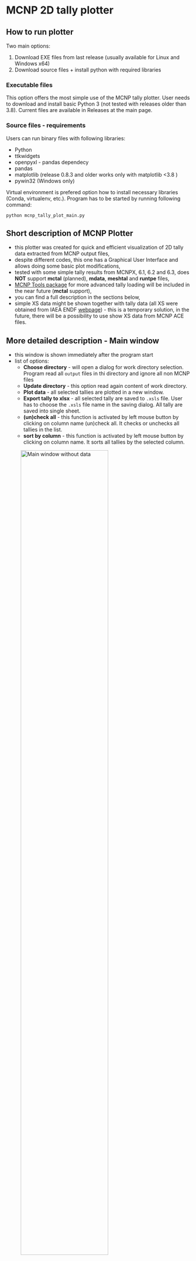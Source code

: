# MCNP 2D tally plotter

<!--
## TODO:
https://www.freecodecamp.org/news/how-to-write-a-good-readme-file/
-->

## How to run plotter
Two main options:
1. Download EXE files from last release (usually available for Linux and Windows x64)
2. Download source files + install python with required libraries

### Executable files
This option offers the most simple use of the MCNP tally plotter. User needs to download and install basic Python 3 (not tested with releases older than 3.8). Current files are available in Releases at the main page.

### Source files - requirements
Users can run binary files with following libraries:
- Python
- ttkwidgets
- openpyxl - pandas dependecy
- pandas
- matplotlib (release 0.8.3 and older works only with matplotlib <3.8 )
- pywin32 (Windows only)

Virtual environment is prefered option how to install necessary libraries (Conda, virtualenv, etc.). Program has to be started by running following command:

<!--- To recreate the Conda environment, for this project, run the following command:

```
conda env create --file environment_file.yml
```

This will create a new environment named `plotter_env` or similar. The dependencies and versions should be same as ones used in this project.

The `plotter_env` can be activated trough **Anaconda Prompt** or with **Anaconda Navigator**. Users can run software by using this command in the activated environment:
-->

```
python mcnp_tally_plot_main.py
```

## Short description of MCNP Plotter

* this plotter was created for quick and efficient visualization of 2D tally data extracted from MCNP output files,
* despite different codes, this one has a Graphical User Interface and allows doing some basic plot modifications,
* tested with some simple tally results from MCNPX, 6.1, 6.2 and 6.3, does **NOT** support  **mctal** (planned), **mdata**, **meshtal** and **runtpe** files,
* [MCNP Tools package](https://github.com/lanl/mcnptools) for more advanced tally loading will be included in the near future (**mctal** support),
* you can find a full description in the sections below,
* simple XS data might be shown together with tally data (all XS were obtained from IAEA ENDF [webpage](https://www-nds.iaea.org/exfor/endf.htm)) - this is a temporary solution, in the future, there will be a possibility to use show XS data from MCNP ACE files.

## More detailed description - Main window

- this window is shown immediately after the program start
- list of options:
  - **Choose directory** - will open a dialog for work directory selection. Program read all `output` files in thi directory and ignore all non MCNP files
  - **Update directory** - this option read again content of work directory.
  - **Plot data** - all selected tallies are plotted in a new window.
  - **Export tally to xlsx** - all selected tally are saved to `.xsls` file. User has to choose the `.xsls` file name in the saving dialog. All tally are saved into single sheet.
  - **(un)check all** - this function is activated by left mouse button by clicking on column name (un)check all. It checks or unchecks all tallies in the list.
  - **sort by column** - this function is activated by left mouse button by clicking on column name. It sorts all tallies by the selected column.

<figure>
  <img
  src="doc/mcnp_plotter/main_win_empty.PNG"
  width="75%"
  height="75%"
  alt="Main window without data">
  <figcaption>Main window without data</figcaption>
</figure>

- the table in the main window contains several columns which are shown after the first output file is read:
  - the first column is check box for data selection
  - **File** - is a unique identifier created from output file name and tally number
  - **Tally number** - tally number from output file
  - **Tally type** - shows a tally type from output file
  - **Particle** - tally particle
  - **Number of values** - number of values in the tally
  - **E_cut-off (MeV)** - energy cut off is taken from the output cut off table if was printed or default value is used (default values are taken from the MCNP manual). Cut off energy is put before first energy in the tally results.
  - **E_min (MeV)** - lowest energy from the tally
  - **E_max (MeV)** - highest energy from the tally
  - **comment** - tally comment if was defined by user

### Main window with available tallies:

<figure>
  <img
  src="doc/mcnp_plotter/main_win_data.PNG"
  width="75%"
  height="75%"
  alt="Main window with data">
  <figcaption>Main window with data</figcaption>
</figure>

<figure>
  <img
  src="doc/mcnp_plotter/excel_export.PNG"
  width="75%"
  height="75%"
  alt="Example of .xlsx file export">
  <figcaption>Example of .xlsx file export</figcaption>
</figure>

## More detailed description - Plot window
- the main parts of the plot window:
  1. figure section - shows data selected in the main window and edited by section 2. and 3.
  2. plotter settings - this section allows some basic changes. A more detailed description is below.
  3. figure tools - allows manual zoom by magnifier tool, move in changes back and forward, modify position of titles and plot, move curves in the figure and save plot into several formats.

<figure>
  <img
  src="doc/mcnp_plotter/plot_win_init_sec.png"
  width="75%"
  height="75%"
  alt="Plotter window only with tally data">
  <figcaption>Plotter window only with tally data</figcaption>
</figure>

### Plot settings and replot
- most of the plot settings are applied instantly.
- this behavior could be deactivated by check box in bottom part of the window (Replot frame). Then, all changes are applied with button **Replot**.
- A Quit button could be used for a return to the main window. 

**A brief description of major settings:**
* some settings are not available after the **Plotting window** is opened. The activation depends on availability of appropriate dataset(s).
* **Axis scale** frame allows to change axes scale between linear and logarithmic options
* **Data input** frame offers several optins
  * data normalization per 1 MeV (data are divided by energy bins). Default data are normalized.
  * show/hide error bars might be useful in a case of worse statistics when a figure is saturated by error bars.
  * show/hide first bin might be useful to hide value between cut-off energy and first tally bin (if the first tally energy bin does not start with the zero/cut-off value then the MCNP is capturing values in this energy range).
  * a menu button in Data input frame allows choosing a tally for ratio plot. All other tallies are divided by the selected tally. This works only if all tallies in the plot have the same bins.
* **Legend setting** frame - allows change legend position and font size.
  * Legend editor button opens a new window with text editor for a `config_legend` file modifications. User can change datasets labels in the plot legend.
* **Font size** frame - allows change Axes labels and Ticks font size.
* **Grid settings** frame - allows to turn on/off a grid with different settings.
* **Save** frame allows store a figure with specific dimensions and DPI. LaTeX option is **not** available right now.
* **Cross-section** (XS) frame allows showing XS data in the picture with a secondary Y axis. Options connected to XS are activated when user uploads XS data
* **Settings** frame - allows open and modify `config_export` file. This file stores all current options chosen by user in GUI window and some options which are availabel only through configuration file. Functions available in config file (this might change in time):
  * a text of axes labels
  * text used in the figure title (has to be activated by user - default off)
  * Reload config button - read again setting from the  `config` file (in case users made changes in an external text editor)
* **Axes limits** allows to change minimum and maximum values of all axes.
  * `None` value is used if user wants let the plotter chose these values automatically. Changes might be applied by hitting `Enter` key when the cursor is active in an entry box.

<figure>
  <img
  src="doc/mcnp_plotter/plot_win_xs-data.PNG"
  width="75%"
  height="75%"
  alt="Plotter window with tally result and XS data">
  <figcaption>Plotter window with tally result and XS data</figcaption>
</figure>


### Config files editor
- Editor settings/legend from Export frame opens a new window depending on a menu button above this button
- there are two options:
  - config_export - this file content wide option for figure editing. It includes axis title names and min/max values, figure export parameters (dpi, file extension), etc. Default value for all variables is `None`  
  - config_legend - in this file are stored all tallies during the read process if they are not already here. Users can change the file name used in the figure legend by editing string behind equal symbol.

### config export window:

<img src="doc/mcnp_plotter/editor_win_config.PNG" alt= “” width="50%" height="50%">

### legend export window:

<img src="doc/mcnp_plotter/editor_win_legend.PNG" alt= “” width="50%" height="50%">

- the graph is reploted automatically when the user saves the config file and closes the editor window

### Source of XS data

- in the current state is supported only a specific format of XS data from the IAEA ENDF [webpage](https://www-nds.iaea.org/exfor/endf.htm)
- in this database are available, all main evaluated databases and their older versions
- the user has to select and plot all required data. In the plotter page is possible to download all plotted data (red circle in the picture below)

<img src="doc/mcnp_plotter/endf_xs_export.PNG" alt= “” width="75%" height="75%">

- the MCNP plotter can show data only from one file. Therefore, all XS values must be in one file.
- as a control sequence is used `#` symbol. Only data where is `#` removed from name string will be plotted.
- a string following a tally name is used as a name in figure legend.

<img src="doc/mcnp_plotter/endf_xs_name.PNG" width="50%" height="50%" title="XS data file example downloaded from ENDF page.">
